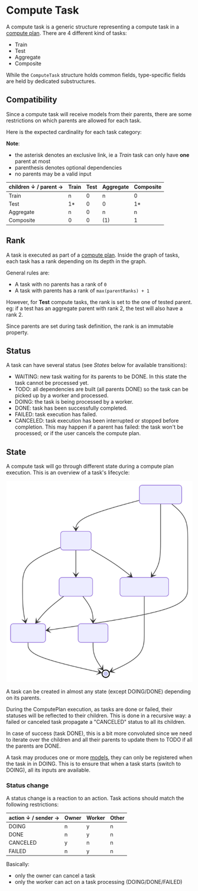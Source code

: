 # Compute Task

A compute task is a generic structure representing a compute task in a [compute plan](./computeplan.md).
There are 4 different kind of tasks:

- Train
- Test
- Aggregate
- Composite

While the `ComputeTask` structure holds common fields, type-specific fields are held by dedicated substructures.

## Compatibility

Since a compute task will receive models from their parents,
there are some restrictions on which parents are allowed for each task.

Here is the expected cardinality for each task category:

**Note**:

- the asterisk denotes an exclusive link, ie a *Train* task can only have **one** parent at most
- parenthesis denotes optional dependencies
- no parents may be a valid input

| children ↓ / parent → | Train | Test | Aggregate | Composite |
|-----------------------|-------|------|-----------|-----------|
| Train                 | n     | 0    | n         | 0         |
| Test                  | 1*    | 0    | 0         | 1*        |
| Aggregate             | n     | 0    | n         | n         |
| Composite             | 0     | 0    | (1)       | 1         |

## Rank

A task is executed as part of a [compute plan](./computeplan.md).
Inside the graph of tasks, each task has a rank depending on its depth in the graph.

General rules are:

- A task with no parents has a rank of `0`
- A task with parents has a rank of `max(parentRanks) + 1`

However, for **Test** compute tasks, the rank is set to the one of tested parent.
eg: if a test has an aggregate parent with rank 2, the test will also have a rank 2.

Since parents are set during task definition, the rank is an immutable property.

## Status

A task can have several status (see *States* below for available transitions):

- WAITING: new task waiting for its parents to be DONE. In this state the task cannot be processed yet.
- TODO: all dependencies are built (all parents DONE) so the task can be picked up by a worker and processed.
- DOING: the task is being processed by a worker.
- DONE: task has been successfully completed.
- FAILED: task execution has failed.
- CANCELED: task execution has been interrupted or stopped before completion.
This may happen if a parent has failed: the task won't be processed; or if the user cancels the compute plan.

## State

A compute task will go through different state during a compute plan execution.
This is an overview of a task's lifecycle:

![](./schemas/computetask.state.svg)

A task can be created in almost any state (except DOING/DONE) depending on its parents.

During the ComputePlan execution, as tasks are done or failed, their statuses will be reflected to their children.
This is done in a recursive way: a failed or canceled task propagate a "CANCELED" status to all its children.

In case of success (task DONE), this is a bit more convoluted since we need to iterate over the children
and all their parents to update them to TODO if all the parents are DONE.

A task may produces one or more [models](./model.md), they can only be registered when the task in in DOING.
This is to ensure that when a task starts (switch to DOING), all its inputs are available.

### Status change

A status change is a reaction to an action.
Task actions should match the following restrictions:

| action ↓ / sender → | Owner | Worker | Other |
|---------------------|-------|--------|-------|
| DOING               | n     | y      | n     |
| DONE                | n     | y      | n     |
| CANCELED            | y     | n      | n     |
| FAILED              | n     | y      | n     |

Basically:

- only the owner can cancel a task
- only the worker can act on a task processing (DOING/DONE/FAILED)
